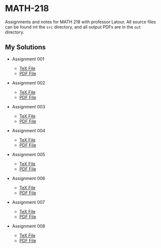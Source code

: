 # MATH-218
Assignments and notes for MATH 218 with professor Latour.  All source files can be found int the `src` directory, and all output PDFs are in the `out` directory.

## My Solutions

* Assignment 001 
  - [TeX File](https://github.com/shmishtopher/MATH-218/blob/master/src/Assignment_001.tex)
  - [PDF File](https://github.com/shmishtopher/MATH-218/blob/master/out/Assignment_001.pdf)

* Assignment 002
  - [TeX File](https://github.com/shmishtopher/MATH-218/blob/master/src/Assignment_002.tex)
  - [PDF File](https://github.com/shmishtopher/MATH-218/blob/master/out/Assignment_002.pdf)

* Assignment 003
  - [TeX File](https://github.com/shmishtopher/MATH-218/blob/master/src/Assignment_003.tex)
  - [PDF File](https://github.com/shmishtopher/MATH-218/blob/master/out/Assignment_003.pdf)

* Assignment 004
  - [TeX File](https://github.com/shmishtopher/MATH-218/blob/master/src/Assignment_004.tex)
  - [PDF File](https://github.com/shmishtopher/MATH-218/blob/master/out/Assignment_004.pdf)

* Assignment 005
  - [TeX File](https://github.com/shmishtopher/MATH-218/blob/master/src/Assignment_005.tex)
  - [PDF File](https://github.com/shmishtopher/MATH-218/blob/master/out/Assignment_005.pdf)

* Assignment 006
  - [TeX File](https://github.com/shmishtopher/MATH-218/blob/master/src/Assignment_006.tex)
  - [PDF File](https://github.com/shmishtopher/MATH-218/blob/master/out/Assignment_006.pdf)

* Assignment 007
  - [TeX File](https://github.com/shmishtopher/MATH-218/blob/master/src/Assignment_007.tex)
  - [PDF File](https://github.com/shmishtopher/MATH-218/blob/master/out/Assignment_007.pdf)

* Assignment 008
  - [TeX File](https://github.com/shmishtopher/MATH-218/blob/master/src/Assignment_008.tex)
  - [PDF File](https://github.com/shmishtopher/MATH-218/blob/master/out/Assignment_008.pdf)